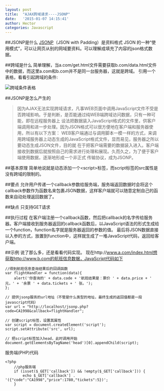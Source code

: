 ```yaml
---
layout: post
title:  "AJAX跨域请求----JSONP"
date:   '2015-01-07 14:15:41'
author: Hector
categories: Javascript
---
```


##JSONP是什么
[JSONP](http://zh.wikipedia.org/wiki/JSONP)（JSON with Padding）是资料格式 JSON 的一种“使用模式”，可以让网页从别的网域要资料。可以理解成填充了内容的json格式数据。

##跨域是什么
简单理解，当a.com/get.html文件需要获取b.com/data.html文件中的数据，而这里a.com和b.com并不是同一台服务器，这就是跨域。
引用一个表格，看看引起跨域的条件:
<!--more-->

![跨域条件表格](http://7u2eqw.com1.z0.glb.clouddn.com/cross-domain.png)

##JSONP是怎么产生的
> 因为AJAX无法实现跨域请求，凡事WEB页面中调用JavaScript文件不受是否跨域影响。于是判断，是否能通过纯WEB端跨域访问数据，只有一种可能，即在远程服务器上
设法把数据装入JavaScript格式的文件里，供客户端调用和进一步处理。因为JSON格式可以很方便地在客户端和服务器使用，所以有以下方案：
    WEB客户端通过与调用脚本一模一样的方式，来调用跨域服务器上动态生成的JavaScript格式文件，显而易见，服务器之所以要动态生成JSON文件，目的就
    在于把客户端需要的数据装入进入。客户端接收到数据后就按照自己的需求进行处理和展现。久而久之，为了便于客户端使用数据，逐渐地形成一个非正式
    传输协议，成为JSONP。

##基本原理
简单地说就是动态添加一个\<script\>标签，而script标签的src属性是没有跨域的限制的。

##要点
允许用户传递一个callback参数给服务端，服务端返回数据时会将这个callback参数作为函数名来包裹JSON数据，这样客户端就可以随意定制自己的函数来自动处理返回数据了。

##缺点
只支持GET请求

##执行过程
在客户端注册一个callback函数，然后把callback的名字传给服务器。客户端接收到服务器返回的callback函数后，以JavaScript语法的形式生成给一个function，function名字就是服务器返回的参数的值。
最后将JSON数据直接以入参的方式，放置到function中，这样就生成了一堆JavaScript代码，返回给客户端。

##示例
说了那么多，还是看看代码实现。
    现在http://www.a.com/index.html想获取http://www.b.com的航班信息数据，JavaScript代码如下
    
    //得到航班信息查询结果后的回调函数
    var flightHandler = function(data){
        alert('你查询的' + data.code + '航班结果是：票价 ' + data.price + ' 元，' + '余票 ' + data.tickets + ' 张。');
    };
    
    // 提供jsonp服务的url地址（不管是什么类型的地址，最终生成的返回值都是一段javascript代码）
    var url = "http://localhost/jsonp.php?code=CA1998&callback=flightHandler";
    
    // 创建script标签，设置其属性
    var script = document.createElement('script');
    script.setAttribute('src', url);
    
    // 把script标签加入head，此时调用开始
    document.getElementsByTagName('head')[0].appendChild(script);
    
服务端(PHP)代码
    
    <?php
    	//php服务端
    	if (isset($_GET['callback']) && !empty($_GET['callback'])) {
    		echo $_GET['callback'] . '({"code":"CA1998","price":1780,"tickets":5})';
    	}
